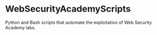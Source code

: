 # WebSecurityAcademyScripts
Python and Bash scripts that automate the exploitation of Web Security Academy labs.
